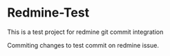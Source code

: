 # Redmine-Test
This is a test project for redmine git commit integration

Commiting changes to test commit on redmine issue.
